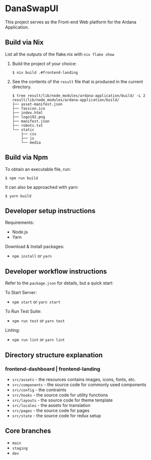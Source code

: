 # DanaSwapUI
This project serves as the Front-end Web platform for the Ardana Application.

## Build via Nix

List all the outputs of the flake.nix with `nix flake show`

1. Build the project of your choice:

   ```shell-session
   $ nix build .#frontend-landing
   ```

2. See the contents of the `result` file that is produced in the current
   directory.

   ```shell-session
   $ tree result/lib/node_modules/ardana-application/build/ -L 2
   result/lib/node_modules/ardana-application/build/
   ├── asset-manifest.json
   ├── favicon.ico
   ├── index.html
   ├── logo192.png
   ├── manifest.json
   ├── robots.txt
   └── static
       ├── css
       ├── js
       └── media
   ```

## Build via Npm
To obtain an executable file, run:

```shell-session
$ npm run build
```

It can also be approached with yarn:

```shell-session
$ yarn build
```

## Developer setup instructions

Requirements:
- Node.js
- Yarn

Download & Install packages:
- `npm install` or `yarn`


## Developer workflow instructions
Refer to the `package.json` for details, but a quick start:

To Start Server:
- `npm start` or `yarn start`

To Run Test Suite:
- `npm run test` or `yarn test`

Linting:
- `npm run lint` or `yarn lint`

## Directory structure explanation

### frontend-dashboard | frontend-landing
- `src/assets` - the resources contains images, icons, fonts, etc.
- `src/components` - the source code for commonly used components
- `src/config` - the contraints
- `src/hooks` - the source code for utility functions
- `src/layouts` - the source code for theme template
- `src/locales` - the assets for translation
- `src/pages` - the source code for pages
- `src/state` - the source code for redux setup

## Core branches
- `main`
- `staging`
- `dev`

